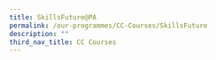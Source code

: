 ```yaml
---
title: SkillsFuture@PA
permalink: /our-programmes/CC-Courses/SkillsFuture
description: ""
third_nav_title: CC Courses
---
```


